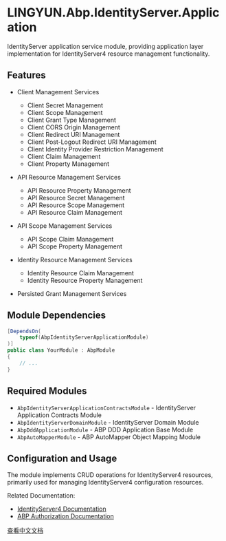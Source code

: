 # LINGYUN.Abp.IdentityServer.Application

IdentityServer application service module, providing application layer implementation for IdentityServer4 resource management functionality.

## Features

* Client Management Services
  * Client Secret Management
  * Client Scope Management
  * Client Grant Type Management
  * Client CORS Origin Management
  * Client Redirect URI Management
  * Client Post-Logout Redirect URI Management
  * Client Identity Provider Restriction Management
  * Client Claim Management
  * Client Property Management

* API Resource Management Services
  * API Resource Property Management
  * API Resource Secret Management
  * API Resource Scope Management
  * API Resource Claim Management

* API Scope Management Services
  * API Scope Claim Management
  * API Scope Property Management

* Identity Resource Management Services
  * Identity Resource Claim Management
  * Identity Resource Property Management

* Persisted Grant Management Services

## Module Dependencies

```csharp
[DependsOn(
    typeof(AbpIdentityServerApplicationModule)
)]
public class YourModule : AbpModule
{
    // ...
}
```

## Required Modules

* `AbpIdentityServerApplicationContractsModule` - IdentityServer Application Contracts Module
* `AbpIdentityServerDomainModule` - IdentityServer Domain Module
* `AbpDddApplicationModule` - ABP DDD Application Base Module
* `AbpAutoMapperModule` - ABP AutoMapper Object Mapping Module

## Configuration and Usage

The module implements CRUD operations for IdentityServer4 resources, primarily used for managing IdentityServer4 configuration resources.

Related Documentation:
* [IdentityServer4 Documentation](https://identityserver4.readthedocs.io/)
* [ABP Authorization Documentation](https://docs.abp.io/en/abp/latest/Authorization)

[查看中文文档](README.md)
